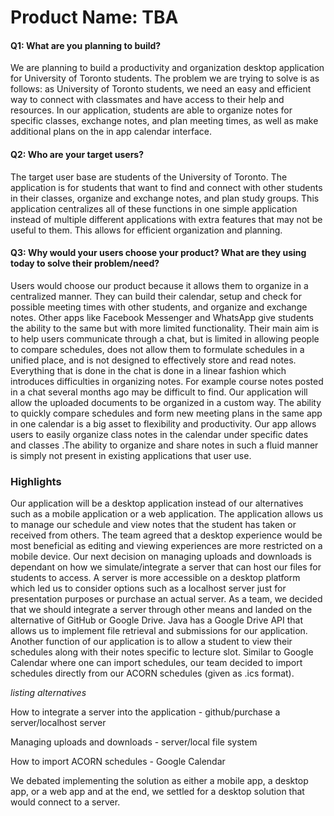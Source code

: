 # Product Name: TBA

#### Q1: What are you planning to build?
We are planning to build a productivity and organization desktop application for University of Toronto students. The problem we are trying to solve is as follows: as University of Toronto students, we need an easy and efficient way to connect with classmates and have access to their help and resources. In our application, students are able to organize notes for specific classes, exchange notes, and plan meeting times, as well as make additional plans on the in app calendar interface.

#### Q2: Who are your target users?
The target user base are students of the University of Toronto. The application is for students that want to find and connect with other students in their classes, organize and exchange notes, and plan study groups. This application centralizes all of these functions in one simple application instead of multiple different applications with extra features that may not be useful to them. This allows for efficient organization and planning.

#### Q3: Why would your users choose your product? What are they using today to solve their problem/need?
Users would choose our product because it allows them to organize in a centralized manner. They can build their calendar, setup and check for possible meeting times with other students, and organize and exchange notes. Other apps like Facebook Messenger and WhatsApp give students the ability to the same but with more limited functionality. Their main aim is to help users communicate through a chat, but is limited in allowing people to compare schedules, does not allow them to formulate schedules in a unified place, and is not designed to effectively store and read notes. Everything that is done in the chat is done in a linear fashion which introduces difficulties in organizing notes. For example course notes posted in a chat several months ago may be difficult to find. Our application will allow the uploaded documents to be organized in a custom way. The ability to quickly compare schedules and form new meeting plans in the same app in one calendar is a big asset to flexibility and productivity. Our app allows users to easily organize class notes in the calendar under specific dates and classes .The ability to organize and share notes in such  a fluid manner is simply not present in existing applications that user use. 

### Highlights
Our application will be a desktop application instead of our alternatives such as a mobile application or a web application. The application allows us to manage our schedule and view notes that the student has taken or received from others. The team agreed that a desktop experience would be most beneficial as editing and viewing experiences are more restricted on a mobile device. Our next decision on managing uploads and downloads is dependant on how we simulate/integrate a server that can host our files for students to access. A server is more accessible on a desktop platform which led us to consider options such as a localhost server just for presentation purposes or purchase an actual server. As a team, we decided that we should integrate a server through other means and landed on the alternative of GitHub or Google Drive. Java has a Google Drive API that allows us to implement file retrieval and submissions for our application. Another function of our application is to allow a student to view their schedules along with their notes specific to lecture slot. Similar to Google Calendar where one can import schedules, our team decided to import schedules directly from our ACORN schedules (given as .ics format).

*listing alternatives*

How to integrate a server into the application - github/purchase a server/localhost server

Managing uploads and downloads - server/local file system

How to import ACORN schedules - Google Calendar

We debated implementing the solution as either a mobile app, a desktop app, or a web app and at the end, we settled for a desktop solution that would connect to a server. 
